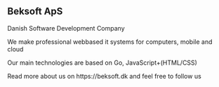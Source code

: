 ## Beksoft ApS
Danish Software Development Company

<p>We make professional webbased it systems for computers, mobile and cloud</p>
<p>Our main technologies are based on Go, JavaScript+(HTML/CSS)</p>
<p>Read more about us on https://beksoft.dk and feel free to follow us</p>
<!--

**Here are some ideas to get you started:**

🙋‍♀️ A short introduction - what is your organization all about?
🌈 Contribution guidelines - how can the community get involved?
👩‍💻 Useful resources - where can the community find your docs? Is there anything else the community should know?
🍿 Fun facts - what does your team eat for breakfast?
🧙 Remember, you can do mighty things with the power of [Markdown](https://docs.github.com/github/writing-on-github/getting-started-with-writing-and-formatting-on-github/basic-writing-and-formatting-syntax)
-->
